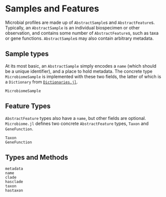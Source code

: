 # Samples and Features

Microbial profiles are made up of `AbstractSample`s and `AbstractFeature`s.
Typically, an `AbstractSample` is an individual biospecimen or other observation,
and contains some number of `AbstractFeature`s, such as taxa or gene functions.
`AbstractSample`s may also contain arbitrary metadata.

## Sample types

At its most basic, an `AbstractSample` simply encodes a `name`
(which should be a unique identifier), and a place to hold metadata.
The concrete type `MicrobiomeSample` is implemented with these two fields,
the latter of which is a `Dictionary` from [`Dictionaries.jl`](https://github.com/andyferris/Dictionaries.jl).

```@docs
MicrobiomeSample
```

## Feature Types

`AbstractFeature` types also have a `name`, but other fields are optional.
`Microbiome.jl` defines two concrete `AbstractFeature` types, `Taxon` and `GeneFunction`.

```@docs
Taxon
GeneFunction
```

## Types and Methods

```@docs
metadata
name
clade
hasclade
taxon
hastaxon
```
